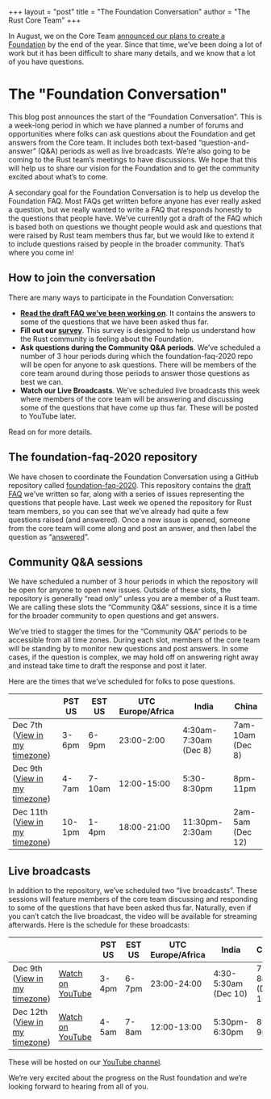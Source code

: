 +++
layout = "post"
title = "The Foundation Conversation"
author = "The Rust Core Team"
+++

In August, we on the Core Team [announced our plans to create a Foundation](https://blog.rust-lang.org/2020/08/18/laying-the-foundation-for-rusts-future.html) by the end of the year. Since that time, we’ve been doing a lot of work but it has been difficult to share many details, and we know that a lot of you have questions.

# The "Foundation Conversation"

This blog post announces the start of the “Foundation Conversation”. This is a week-long period in which we have planned a number of forums and opportunities where folks can ask questions about the Foundation and get answers from the Core team. It includes both text-based “question-and-answer” (Q&A) periods as well as live broadcasts. We’re also going to be coming to the Rust team’s meetings to have discussions. We hope that this will help us to share our vision for the Foundation and to get the community excited about what’s to come.

A secondary goal for the Foundation Conversation is to help us develop the Foundation FAQ. Most FAQs get written before anyone has ever really asked a question, but we really wanted to write a FAQ that responds honestly to the questions that people have. We’ve currently got a draft of the FAQ which is based both on questions we thought people would ask and questions that were raised by Rust team members thus far, but we would like to extend it to include questions raised by people in the broader community. That’s where you come in!

## How to join the conversation

There are many ways to participate in the Foundation Conversation:

* **[Read the draft FAQ we’ve been working on][FAQ]**. It contains the answers to some of the questions that we have been asked thus far.
* **Fill out our [survey]**. This survey is designed to help us understand how the Rust community is feeling about the Foundation.
* **Ask questions during the Community Q&A periods**. We’ve scheduled a number of 3 hour periods during which the foundation-faq-2020 repo will be open for anyone to ask questions. There will be members of the core team around during those periods to answer those questions as best we can.
* **Watch our Live Broadcasts**. We’ve scheduled live broadcasts this week where members of the core team will be answering and discussing some of the questions that have come up thus far. These will be posted to YouTube later.

Read on for more details.

## The foundation-faq-2020 repository

We have chosen to coordinate the Foundation Conversation using a GitHub repository called [foundation-faq-2020]. This repository contains the [draft FAQ][FAQ] we’ve written so far, along with a series of issues representing the questions that people have. Last week we opened the repository for Rust team members, so you can see that we’ve already had quite a few questions raised (and answered). Once a new issue is opened, someone from the core team will come along and post an answer, and then label the question as “[answered]”.

## Community Q&A sessions

We have scheduled a number of 3 hour periods in which the repository will be open for anyone to open new issues. Outside of these slots, the repository is generally “read only” unless you are a member of a Rust team. We are calling these slots the “Community Q&A” sessions, since it is a time for the broader community to open questions and get answers.

We’ve tried to stagger the times for the “Community Q&A” periods to be accessible from all time zones. During each slot, members of the core team will be standing by to monitor new questions and post answers. In some cases, if the question is complex, we may hold off on answering right away and instead take time to draft the response and post it later.

Here are the times that we’ve scheduled for folks to pose questions.

|                                                 | PST US | EST US | UTC Europe/Africa  | India                   | China            |
|-------------------------------------------------|--------|--------|--------------------|-------------------------|------------------|
| Dec 7th ([View in my timezone][dec7-session])   | 3-6pm  | 6-9pm  | 23:00-2:00         | 4:30am-7:30am (Dec 8)   | 7am-10am (Dec 8) |
| Dec 9th ([View in my timezone][dec9-session])   | 4-7am  | 7-10am | 12:00-15:00        | 5:30-8:30pm             | 8pm-11pm         |
| Dec 11th ([View in my timezone][dec11-session]) | 10-1pm | 1-4pm  | 18:00-21:00        | 11:30pm-2:30am          | 2am-5am (Dec 12) |

## Live broadcasts

In addition to the repository, we’ve scheduled two “live broadcasts”. These sessions will feature members of the core team discussing and responding to some of the questions that have been asked thus far. Naturally, even if you can’t catch the live broadcast, the video will be available for streaming afterwards. Here is the schedule for these broadcasts:

|                                                   |                            | PST US | EST US | UTC Europe/Africa  | India                   | China            |
|---------------------------------------------------|----------------------------|--------|--------|--------------------|-------------------------|------------------|
| Dec 9th ([View in my timezone][dec9-broadcast])   | [Watch on YouTube][live-1] | 3-4pm  | 6-7pm  | 23:00-24:00        | 4:30-5:30am   (Dec 10)  | 7-8am   (Dec 10) |
| Dec 12th ([View in my timezone][dec12-broadcast]) | [Watch on YouTube][live-2] | 4-5am  | 7-8am  | 12:00-13:00        | 5:30pm-6:30pm           | 8-9pm            |

These will be hosted on our [YouTube channel].

We’re very excited about the progress on the Rust foundation and we’re looking forward to hearing from all of you.

[FAQ]: https://github.com/rust-lang/foundation-faq-2020/blob/main/FAQ.md
[survey]: https://docs.google.com/forms/d/e/1FAIpQLSeciTU1hLi-Y5842fvWC2lhYRHvkWOtPbk39p72amGcGmZIaA/viewform
[foundation-faq-2020]: https://github.com/rust-lang/foundation-faq-2020
[answered]: https://github.com/rust-lang/foundation-faq-2020/issues?q=is%3Aissue+is%3Aopen+label%3Aanswered
[YouTube channel]: https://www.youtube.com/c/rustvideos
[dec7-session]: https://everytimezone.com/s/213ef6bd
[dec9-session]: https://everytimezone.com/s/f10ec849
[dec11-session]: https://everytimezone.com/s/3c5c1b75
[dec9-broadcast]: https://everytimezone.com/s/a0b6bb44
[dec12-broadcast]: https://everytimezone.com/s/8e88716f

[live-1]: https://www.youtube.com/watch?v=OmEcRWyT6Ak
[live-2]: https://www.youtube.com/watch?v=42ZWHYWv9Ic
